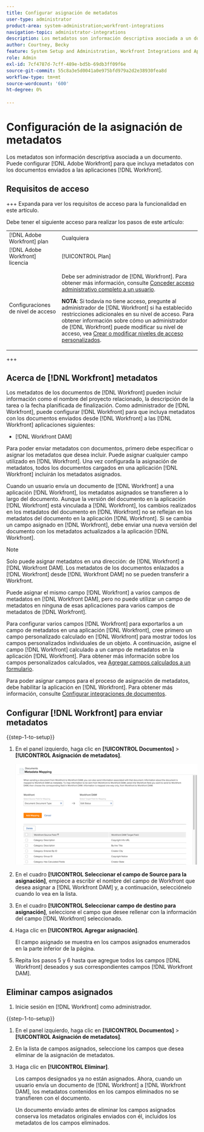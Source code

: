 ```yaml
---
title: Configurar asignación de metadatos
user-type: administrator
product-area: system-administration;workfront-integrations
navigation-topic: administrator-integrations
description: Los metadatos son información descriptiva asociada a un documento. Puede configurar [!DNL Adobe Workfront] para que incluya metadatos con los documentos enviados a [!DNL Workfront] aplicaciones.
author: Courtney, Becky
feature: System Setup and Administration, Workfront Integrations and Apps
role: Admin
exl-id: 7cf4787d-7cff-489e-bd5b-69db3ff09f6e
source-git-commit: 55c8a3e5d0041a0e975bfd979a2d2e38930fea8d
workflow-type: tm+mt
source-wordcount: '600'
ht-degree: 0%

---
```


# Configuración de la asignación de metadatos

Los metadatos son información descriptiva asociada a un documento. Puede configurar [!DNL Adobe Workfront] para que incluya metadatos con los documentos enviados a las aplicaciones [!DNL Workfront].

## Requisitos de acceso

+++ Expanda para ver los requisitos de acceso para la funcionalidad en este artículo.

Debe tener el siguiente acceso para realizar los pasos de este artículo:

<table style="table-layout:auto"> 
 <col> 
 <col> 
 <tbody> 
  <tr> 
   <td role="rowheader">[!DNL Adobe Workfront] plan</td> 
   <td>Cualquiera</td> 
  </tr> 
  <tr> 
   <td role="rowheader">[!DNL Adobe Workfront] licencia</td> 
   <td>[!UICONTROL Plan]</td> 
  </tr> 
  <tr> 
   <td role="rowheader">Configuraciones de nivel de acceso</td> 
   <td> <p>Debe ser administrador de [!DNL Workfront]. Para obtener más información, consulte <a href="../../administration-and-setup/add-users/configure-and-grant-access/grant-a-user-full-administrative-access.md" class="MCXref xref">Conceder acceso administrativo completo a un usuario</a>.</p> <p><b>NOTA</b>: Si todavía no tiene acceso, pregunte al administrador de [!DNL Workfront] si ha establecido restricciones adicionales en su nivel de acceso. Para obtener información sobre cómo un administrador de [!DNL Workfront] puede modificar su nivel de acceso, vea <a href="../../administration-and-setup/add-users/configure-and-grant-access/create-modify-access-levels.md" class="MCXref xref">Crear o modificar niveles de acceso personalizados</a>.</p> </td> 
  </tr> 
 </tbody> 
</table>

+++

## Acerca de [!DNL Workfront] metadatos

Los metadatos de los documentos de [!DNL Workfront] pueden incluir información como el nombre del proyecto relacionado, la descripción de la tarea o la fecha planificada de finalización. Como administrador de [!DNL Workfront], puede configurar [!DNL Workfront] para que incluya metadatos con los documentos enviados desde [!DNL Workfront] a las [!DNL Workfront] aplicaciones siguientes:

* [!DNL Workfront DAM]

Para poder enviar metadatos con documentos, primero debe especificar o asignar los metadatos que desea incluir. Puede asignar cualquier campo utilizado en [!DNL Workfront]. Una vez configurada la asignación de metadatos, todos los documentos cargados en una aplicación [!DNL Workfront] incluirán los metadatos asignados.

Cuando un usuario envía un documento de [!DNL Workfront] a una aplicación [!DNL Workfront], los metadatos asignados se transfieren a lo largo del documento. Aunque la versión del documento en la aplicación [!DNL Workfront] está vinculada a [!DNL Workfront], los cambios realizados en los metadatos del documento en [!DNL Workfront] no se reflejan en los metadatos del documento en la aplicación [!DNL Workfront]. Si se cambia un campo asignado en [!DNL Workfront], debe enviar una nueva versión del documento con los metadatos actualizados a la aplicación [!DNL Workfront].

>[!NOTE]
>
>Solo puede asignar metadatos en una dirección: de [!DNL Workfront] a [!DNL Workfront DAM]. Los metadatos de los documentos enlazados a [!DNL Workfront] desde [!DNL Workfront DAM] no se pueden transferir a Workfront.

Puede asignar el mismo campo [!DNL Workfront] a varios campos de metadatos en [!DNL Workfront DAM], pero no puede utilizar un campo de metadatos en ninguna de esas aplicaciones para varios campos de metadatos de [!DNL Workfront].

Para configurar varios campos [!DNL Workfront] para exportarlos a un campo de metadatos en una aplicación [!DNL Workfront], cree primero un campo personalizado calculado en [!DNL Workfront] para mostrar todos los campos personalizados individuales de un objeto. A continuación, asigne el campo [!DNL Workfront] calculado a un campo de metadatos en la aplicación [!DNL Workfront]. Para obtener más información sobre los campos personalizados calculados, vea [Agregar campos calculados a un formulario](/help/quicksilver/administration-and-setup/customize-workfront/create-manage-custom-forms/form-designer/design-a-form/add-a-calculated-field.md).

Para poder asignar campos para el proceso de asignación de metadatos, debe habilitar la aplicación en [!DNL Workfront]. Para obtener más información, consulte [Configurar integraciones de documentos](../../administration-and-setup/configure-integrations/configure-document-integrations.md).

## Configurar [!DNL Workfront] para enviar metadatos

{{step-1-to-setup}}

1. En el panel izquierdo, haga clic en **[!UICONTROL Documentos]** > **[!UICONTROL Asignación de metadatos]**.

   ![](assets/metadata-mapping.png)

1. En el cuadro **[!UICONTROL Seleccionar el campo de Source para la asignación]**, empiece a escribir el nombre del campo de Workfront que desea asignar a [!DNL Workfront DAM] y, a continuación, selecciónelo cuando lo vea en la lista.
1. En el cuadro **[!UICONTROL Seleccionar campo de destino para asignación]**, seleccione el campo que desee rellenar con la información del campo [!DNL Workfront] seleccionado.

1. Haga clic en **[!UICONTROL Agregar asignación]**.

   El campo asignado se muestra en los campos asignados enumerados en la parte inferior de la página.

1. Repita los pasos 5 y 6 hasta que agregue todos los campos [!DNL Workfront] deseados y sus correspondientes campos [!DNL Workfront DAM].

## Eliminar campos asignados

1. Inicie sesión en [!DNL Workfront] como administrador.

{{step-1-to-setup}}

1. En el panel izquierdo, haga clic en **[!UICONTROL Documentos]** > **[!UICONTROL Asignación de metadatos]**.

1. En la lista de campos asignados, seleccione los campos que desea eliminar de la asignación de metadatos.
1. Haga clic en **[!UICONTROL Eliminar]**.

   Los campos designados ya no están asignados. Ahora, cuando un usuario envía un documento de [!DNL Workfront] a [!DNL Workfront DAM], los metadatos contenidos en los campos eliminados no se transfieren con el documento.

   Un documento enviado antes de eliminar los campos asignados conserva los metadatos originales enviados con él, incluidos los metadatos de los campos eliminados.
